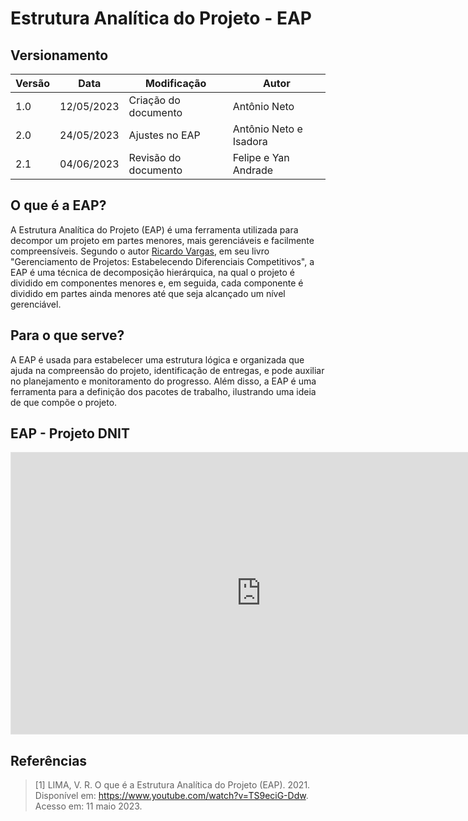# Estrutura Analítica do Projeto - EAP

## Versionamento
| Versão | Data | Modificação | Autor |
|--|--|--|--|
|1.0| 12/05/2023 | Criação do documento | Antônio Neto |
|2.0| 24/05/2023 | Ajustes no EAP | Antônio Neto e Isadora |
|2.1| 04/06/2023 | Revisão do documento | Felipe e Yan Andrade|

## O que é a EAP?
A Estrutura Analítica do Projeto (EAP) é uma ferramenta utilizada para decompor um projeto em partes menores, mais gerenciáveis e facilmente compreensíveis. Segundo o autor  <a href=./#referencias>Ricardo Vargas</a>, em seu livro "Gerenciamento de Projetos: Estabelecendo Diferenciais Competitivos", a EAP é uma técnica de decomposição hierárquica, na qual o projeto é dividido em componentes menores e, em seguida, cada componente é dividido em partes ainda menores até que seja alcançado um nível gerenciável.

## Para o que serve?
A EAP é usada para estabelecer uma estrutura lógica e organizada que ajuda na compreensão do projeto, identificação de entregas, e pode auxiliar no planejamento e monitoramento do progresso. Além disso, a EAP é uma ferramenta para a definição dos pacotes de trabalho, ilustrando uma ideia de que compõe o projeto.

## EAP - Projeto DNIT

<iframe style="border: 1px solid rgba(0, 0, 0, 0.1);" width="800" height="450" src="https://www.figma.com/embed?embed_host=share&url=https%3A%2F%2Fwww.figma.com%2Ffile%2FL8soB7KXLzrHJfdXUMImpH%2FWork-Breakdown-Structure-(Copy)%3Ftype%3Dwhiteboard%26node-id%3D0%253A1%26t%3DETiIaiUVVrn4UJvm-1" allowfullscreen></iframe>

## Referências

> [1] LIMA, V. R. O que é a Estrutura Analítica do Projeto (EAP). 2021. Disponível em: https://www.youtube.com/watch?v=TS9eciG-Ddw. Acesso em: 11 maio 2023.